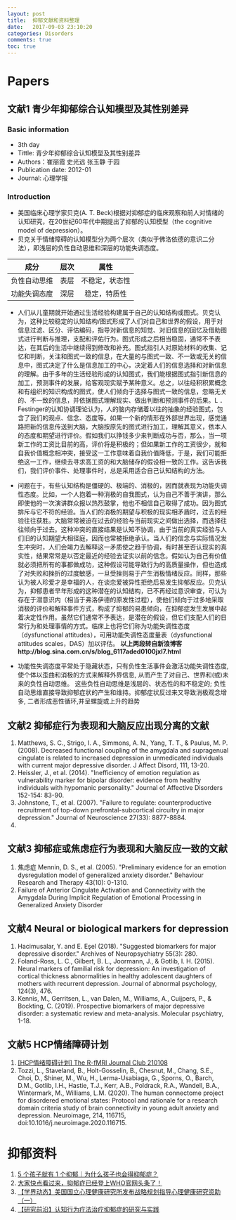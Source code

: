 ```yaml
---
layout: post
title:  抑郁文献和资料整理
date:   2017-09-03 23:10:20
categories: Disorders
comments: true
toc: true
---
```


# Papers

## 文献1 青少年抑郁综合认知模型及其性别差异

### Basic information
* 3th day
* Tittle: 青少年抑郁综合认知模型及其性别差异
* Authors：崔丽霞 史光远 张玉静 于园
* Publication date: 2012-01
* Journal: 心理学报

### Introduction

* 美国临床心理学家贝克(A. T. Beck)根据对抑郁症的临床观察和前人对情绪的认知研究，在20世纪60年代中期提出了抑郁的认知模型（the cognitive model of depression）。
* 贝克关于情绪障碍的认知模型分为两个层次（类似于佛洛依德的意识二分法），即浅层的负性自动思维和深层的功能失调态度。

| 成分         | 层次 |      属性    |
| ------------ | ----:|:-----------:|
| 负性自动思维 | 表层 | 不稳定，状态性 |
| 功能失调态度 | 深层 |  稳定，特质性  |

* 人们从儿童期就开始通过生活经验构建属于自己的认知结构或图式。贝克认为，这种比较稳定的认知结构/图式形成了人们对自己和世界的假设，用于对信息过滤、区分、评估编码，指导对新信息的知觉、对旧信息的回忆及借助图式进行判断与推理，支配和评佑行为。图式形成之后相当稳固，通常不予表达，在其后的生活中继续得到修改和补充。图式指引人对原始材料的收集、记忆和判断，关注和图式一致的信息，在大量的与图式一致、不一致或无关的信息中，图式决定了什么是信息加工的中心，决定着人们的信息选择和对新信息的理解。由于多年的生活经验形成的认知图式，我们能根据图式指引新信息的加工，预测事件的发展，给客观现实赋予某种意义。总之，以往经积积累概念和有组织的知识构成的图式，使人们倾向于选择与图式一致的信息，忽略无关的、不一致的信息，并依据图式理解现实、做出判断和预测事件的后果。L ．Festinger的认知协调理论认为，人的脑内存储着以往的抽象的经验图式，包含了我们的观点、信念、态度等。如果一个新的情形在外部世界出现，感觉通路把新的信息传送到大脑，大脑按原先的图式进行加工，理解其意义，依本人的态度和期望进行评价。假如我们以挣钱多少来判断成功与否，那么，当一项新工作的工资比目前的高，评价将是积极的；但如果新工作的工资很少，就和自我价值概念相冲突，接受这一工作意味着自我价值降低，于是，我们可能拒绝这一工作，继续去寻求高工资的和大脑储存的假设相一致的工作。这告诉我们，我们评价事件、处理事件时，总是采用适合自己认知结构的方法。
*  问题在于，有些认知结构是僵硬的、极端的、消极的，因而就表现为功能失调性态度。比如，一个人抱着一种消极的自我图式，认为自己不善于演讲，那么即使他的一次演讲群众报以热烈鼓掌，他也不相信自己取得了成功。因为图式排斥与它不符的经验。当人们的消极的期望与积极的现实相矛盾时，过去的经验往往获胜。大脑常常被迫在过去的经验与当前现实之间做出选择，而选择往往倾向于过去。这种冲突的直接结果是认知不协调，由于当前的真实经验与人们旧的认知期望大相径庭，因而也常被拒绝承认。当人们的信念与实际情况发生冲突时，人们会竭力去解释这一矛质使之趋于协调，有时甚至否认现实的真实性，结果常常是以否定最近的经验去证实以前的信念。假如认为自己有价值就必须把所有的事都做成功，这种假设可能导致行为的高质量操作，但也造成了对失败和挫折的过度敏感，一旦受挫则易于产生消极情绪反应。同样，那些认为被人珍爱才是幸福的人，在谈恋爱被异性拒绝后易发生抑郁反应。贝克认为，抑郁患者早年形成的这种潜在的认知结构，已不再经过意识审查，可认为存在于潜意识内（相当于弗洛伊德的原发性过程），使他们倾向于过多地采取消极的评价和解释事件方式，构成了抑郁的易患倾向，在抑郁症发生发展中起着决定性作用。虽然它们通常不予表达，是潜在的假设，但它们支配人们的日常行为和处理事情的方式。临床上也将它们称为功能失调性态度（dysfunctional attitudes），可用功能失调性态度量表（dysfunctional attitudes scales，DAS）加以评估。
**以上两段转自新浪博客http://blog.sina.com.cn/s/blog_6117aded0100jxl7.html**

* 功能性失调态度平常处于隐藏状态，只有负性生活事件会激活功能失调性态度, 使个体以歪曲和消极的方式来解释外界信息, 从而产生了对自己、世界和(或)未来的负性自动思维。 这些负性自动思维是浅层的、状态性的和不稳定的; 负性自动思维直接导致抑郁症状的产生和维持。抑郁症状反过来又导致消极观念增多, 二者形成恶性循环,并呈螺旋或上升的趋势

## 文献2 抑郁症行为表现和大脑反应出现分离的文献

1. Matthews, S. C., Strigo, I. A., Simmons, A. N., Yang, T. T., &
Paulus, M. P. (2008). Decreased functional coupling of the amygdala and supragenual cingulate is related to increased depression in unmedicated individuals with current major depressive disorder. J Affect Disord, 111, 13-20.
2. Heissler, J., et al. (2014). "Inefficiency of emotion regulation as vulnerability marker for bipolar disorder: evidence from healthy individuals with hypomanic personality." Journal of Affective Disorders 152-154: 83-90.
3. Johnstone, T., et al. (2007). "Failure to regulate: counterproductive recruitment of top-down prefrontal-subcortical circuitry in major depression." Journal of Neuroscience 27(33): 8877-8884.
4. 

## 文献3 抑郁症或焦虑症行为表现和大脑反应一致的文献

1. 焦虑症 Mennin, D. S., et al. (2005). "Preliminary evidence for an emotion dysregulation model of generalized anxiety disorder." Behaviour Research and Therapy 43(10): 0-1310.
2. Failure of Anterior Cingulate Activation and Connectivity with
the Amygdala During Implicit Regulation of Emotional
Processing in Generalized Anxiety Disorder

## 文献4 Neural or biological markers for depression

1. Hacimusalar, Y. and E. Eşel (2018). "Suggested biomarkers for major depressive disorder." Archives of Neuropsychiatry 55(3): 280.
2. Foland-Ross, L. C., Gilbert, B. L., Joormann, J., & Gotlib, I. H. (2015). Neural markers of familial risk for depression: An investigation of cortical thickness abnormalities in healthy adolescent daughters of mothers with recurrent depression. Journal of abnormal psychology, 124(3), 476.
3. Kennis, M., Gerritsen, L., van Dalen, M., Williams, A., Cuijpers, P., & Bockting, C. (2019). Prospective biomarkers of major depressive disorder: a systematic review and meta-analysis. Molecular psychiatry, 1-18.

## 文献5 HCP情绪障碍计划

1. [[HCP情绪障碍计划] The R-fMRI Journal Club 210108](https://mp.weixin.qq.com/s/TokYkGD2cWBv8DEmtNYW4w)
2. Tozzi, L., Staveland, B., Holt-Gosselin, B., Chesnut, M., Chang, S.E., Choi, D., Shiner, M., Wu, H., Lerma-Usabiaga, G., Sporns, O., Barch, D.M., Gotlib, I.H., Hastie, T.J., Kerr, A.B., Poldrack, R.A., Wandell, B.A., Wintermark, M., Williams, L.M. (2020). The human connectome project for disordered emotional states: Protocol and rationale for a research domain criteria study of brain connectivity in young adult anxiety and depression. Neuroimage, 214, 116715, doi:10.1016/j.neuroimage.2020.116715.

# 抑郁资料

1. [5 个孩子就有 1 个抑郁｜为什么孩子也会得抑郁症？](https://mp.weixin.qq.com/s/F8z3W_QKcbD6lIKqIewnSA)
2. [大家快点看过来，抑郁症已经登上WHO官网头条了！](https://mp.weixin.qq.com/s/q8apTJRocVthG_8CETE4Ng)
3. [【学界动态】美国国立心理健康研究所发布战略规划指导心理健康研究资助（一）](https://mp.weixin.qq.com/s/cKKT63TBuyPvP548jO3unQ)
4. [【研究前沿】认知行为疗法治疗抑郁症的研究与实践](https://mp.weixin.qq.com/s/fxwAbYQCyEMAlXG9xNeLWw)
